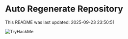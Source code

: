 # Auto Regenerate Repository

This README was last updated: 2025-09-23 23:50:51

 ![TryHackMe](https://tryhackme.com/badge/533634)